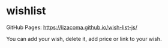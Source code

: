 # wishlist
GitHub Pages: https://lizacoma.github.io/wish-list-js/


You can add your wish, delete it, add price or link to your wish.
